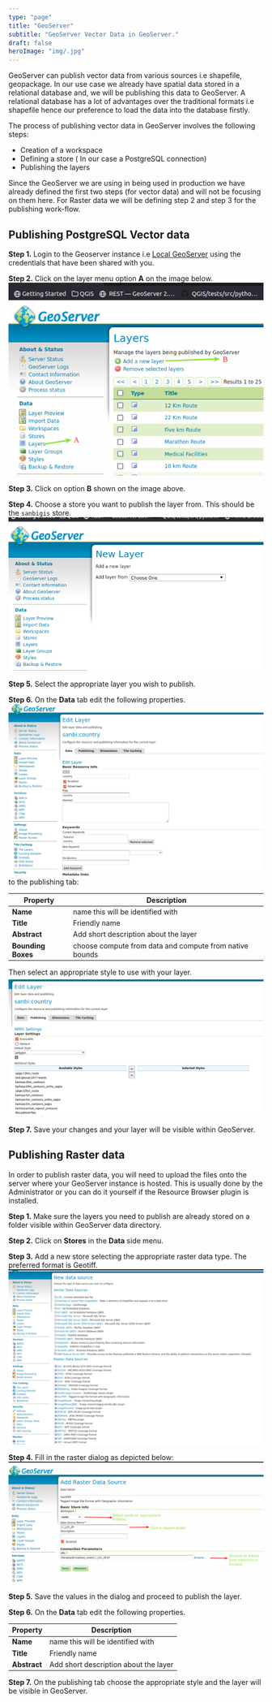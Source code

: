 ```yaml
---
type: "page"
title: "GeoServer"
subtitle: "GeoServer Vector Data in GeoServer."
draft: false
heroImage: "img/.jpg"
---
```


GeoServer can publish vector data from various sources i.e shapefile, geopackage. In our
use case we already have spatial data stored in a relational database and, we will be publishing this data to GeoServer. A relational database has a lot of advantages over the traditional formats i.e shapefile hence our preference to load the data into the database firstly.

The process of publishing vector data in GeoServer involves the following steps:

* Creation of a workspace
* Defining a store ( In our case a PostgreSQL connection)
* Publishing the layers

Since the GeoServer we are using in being used in production we have already defined the first two steps (for vector data) and will not be focusing on them here. For Raster data
we will be defining step 2 and step 3 for the publishing work-flow.

## Publishing PostgreSQL Vector data

**Step 1.** Login to the Geoserver instance i.e [Local GeoServer](https://localhost:8080/geoserver) using the credentials that have been shared with you.

**Step 2.** Click on the layer menu option **A** on the image below.
![layer-menu.png](img/layer-panel.png)

**Step 3.** Click on option **B** shown on the image above.

**Step 4.** Choose a store you want to publish the layer from. This should be the `sanbigis` store.
![choose-schema.png](img/schema-geo.png)

**Step 5.** Select the appropriate layer you wish to publish.

**Step 6.** On the **Data** tab edit the following properties.
![publishing-tabs.png](img/pub-tabs.png) to the publishing tab:

Property | Description
--|--
**Name** | name this will be identified with
**Title** | Friendly name
**Abstract** | Add short description about the layer
**Bounding Boxes** | choose compute from data and compute from native bounds

Then select an appropriate style to use with your layer.
![styles.png](img/style-choose.png)

**Step 7.**  Save your changes and your layer will be visible within GeoServer.

## Publishing Raster data

In order to publish raster data, you will need to upload the files onto the server
where your GeoServer instance is hosted. This is usually done by the Administrator
or you can do it yourself if the Resource Browser plugin is installed.

**Step 1.** Make sure the layers you need to publish are already stored on a folder visible within GeoServer data directory.

**Step 2.** Click on **Stores** in the **Data** side menu.

**Step 3.** Add a new store selecting the appropriate raster data type. The preferred format is Geotiff.
![raster-data-type](img/raster-data-type.png)

**Step 4.** Fill in the raster dialog as depicted below:
![raster-add.png](img/raster-navi.png)

**Step 5.** Save the values in the dialog and proceed to publish the layer.

**Step 6.** On the **Data** tab edit the following properties.

Property | Description
---------|------------
**Name** | name this will be identified with
**Title** | Friendly name
**Abstract** | Add short description about the layer

**Step 7.** On the publishing tab choose the appropriate style and the layer will be visible in GeoServer.
